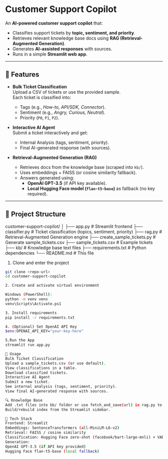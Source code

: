 # Customer Support Copilot

An **AI-powered customer support copilot** that:
- Classifies support tickets by **topic, sentiment, and priority**.
- Retrieves relevant knowledge base docs using **RAG (Retrieval-Augmented Generation)**.
- Generates **AI-assisted responses** with sources.
- Runs in a simple **Streamlit web app**.

---

## 🚀 Features
- **Bulk Ticket Classification**  
  Upload a CSV of tickets or use the provided sample.  
  Each ticket is classified into:
  - Tags (e.g., *How-to, API/SDK, Connector*).
  - Sentiment (e.g., *Angry, Curious, Neutral*).
  - Priority (`P0`, `P1`, `P2`).

- **Interactive AI Agent**  
  Submit a ticket interactively and get:
  - Internal Analysis (tags, sentiment, priority).
  - Final AI-generated response (with sources).

- **Retrieval-Augmented Generation (RAG)**  
  - Retrieves docs from the knowledge base (scraped into `kb/`).
  - Uses embeddings + FAISS (or cosine similarity fallback).
  - Answers generated using:
    - **OpenAI GPT-3.5** (if API key available).  
    - **Local Hugging Face model (`flan-t5-base`)** as fallback (no key required).

---

## 📂 Project Structure
customer-support-copilot/
│
├── app.py # Streamlit frontend
├── classifier.py # Ticket classification (topics, sentiment, priority)
├── rag.py # Retrieval-Augmented Generation engine
├── create_sample_tickets.py # Generate sample_tickets.csv
├── sample_tickets.csv # Example tickets
├── kb/ # Knowledge base text files
├── requirements.txt # Python dependencies
└── README.md # This file

1. Clone and enter the project
```bash
git clone <repo-url>
cd customer-support-copilot

2. Create and activate virtual environment

Windows (PowerShell):
python -m venv venv
venv\Scripts\Activate.ps1

3. Install requirements
pip install -r requirements.txt

4. (Optional) Set OpenAI API Key
$env:OPENAI_API_KEY="your-key-here"

5.Run the App
streamlit run app.py

📘 Usage
Bulk Ticket Classification
Upload a sample_tickets.csv (or use default).
View classifications in a table.
Download classified tickets.
Interactive AI Agent
Submit a new ticket.
See internal analysis (tags, sentiment, priority).
View final AI-generated response with sources.

🔍 Knowledge Base
Add .txt files into kb/ folder or use fetch_and_save(url) in rag.py to scrape docs.
Build/rebuild index from the Streamlit sidebar.

🧩 Tech Stack
Frontend: Streamlit
Embeddings: SentenceTransformers (all-MiniLM-L6-v2)
Retrieval: FAISS / cosine similarity
Classification: Hugging Face zero-shot (facebook/bart-large-mnli) + VADER
Generation:
OpenAI GPT-3.5 (if API key provided)
Hugging Face flan-t5-base (local fallback)

